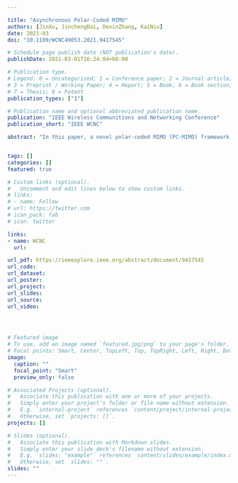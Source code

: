 ```yaml
---

title: "Asynchronous Polar-Coded MIMO"
authors: [JinXu, JinchengDai, DexinZhang, KaiNiu]
date: 2021-03
doi: "10.1109/WCNC49053.2021.9417545"

# Schedule page publish date (NOT publication's date).
publishDate: 2021-03-01T16:24:04+08:00

# Publication type.
# Legend: 0 = Uncategorized; 1 = Conference paper; 2 = Journal article;
# 3 = Preprint / Working Paper; 4 = Report; 5 = Book; 6 = Book section;
# 7 = Thesis; 8 = Patent
publication_types: ["1"]

# Publication name and optional abbreviated publication name.
publication: "IEEE Wireless Communitions and Networking Conference"
publication_short: "IEEE WCNC"

abstract: "In this paper, a novel polar-coded MIMO (PC-MIMO) framework is proposed to enhance the system polar-ization effect so that the transmission reliability is improved. The key idea is asynchronously transmitting coded bits within one block and then spatially coupling multiple blocks by joint antenna mapping. This consequently leads to the enhancement of the polarization diversity among antenna subchannels under finite block length. Combining with binary polar coding, the gain achieved by the antenna subchannel polarization is finally propagated to bit polarized channels. The proposed asynchronous PC-MIMO is proved to be capacity-achieving under infinite block length and to realize performance gain with respect to synchronous PC-MIMO under finite block length."


tags: []
categories: []
featured: true

# Custom links (optional).
#   Uncomment and edit lines below to show custom links.
# links:
# - name: Follow
# url: https://twitter.com
# icon_pack: fab
# icon: twitter

links:
- name: WCNC
  url: 

url_pdf: https://ieeexplore.ieee.org/abstract/document/9417545
url_code: 
url_dataset:
url_poster:
url_project: 
url_slides:
url_source: 
url_video:




# Featured image
# To use, add an image named `featured.jpg/png` to your page's folder. 
# Focal points: Smart, Center, TopLeft, Top, TopRight, Left, Right, BottomLeft, Bottom, BottomRight.
image:
  caption: ""
  focal_point: "Smart"
  preview_only: false

# Associated Projects (optional).
#   Associate this publication with one or more of your projects.
#   Simply enter your project's folder or file name without extension.
#   E.g. `internal-project` references `content/project/internal-project/index.md`.
#   Otherwise, set `projects: []`.
projects: []

# Slides (optional).
#   Associate this publication with Markdown slides.
#   Simply enter your slide deck's filename without extension.
#   E.g. `slides: "example"` references `content/slides/example/index.md`.
#   Otherwise, set `slides: ""`.
slides: ""
---
```

